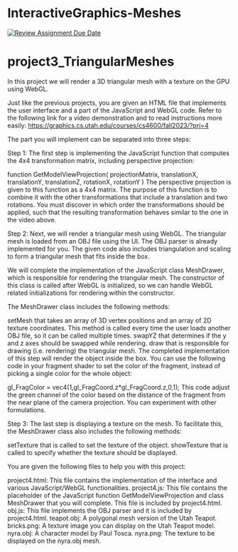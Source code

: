 # InteractiveGraphics-Meshes
[![Review Assignment Due Date](https://classroom.github.com/assets/deadline-readme-button-24ddc0f5d75046c5622901739e7c5dd533143b0c8e959d652212380cedb1ea36.svg)](https://classroom.github.com/a/Fes5ZGor)
# project3_TriangularMeshes
In this project we will render a 3D triangular mesh with a texture on the GPU using WebGL.

Just like the previous projects, you are given an HTML file that implements the user interface and a part of the JavaScript and WebGL code.
Refer to the following link for a video demonstration and to read instructions more easily: https://graphics.cs.utah.edu/courses/cs4600/fall2023/?prj=4

The part you will implement can be separated into three steps:

Step 1:
The first step is implementing the JavaScript function that computes the 4x4 transformation matrix, including perspective projection:

function GetModelViewProjection( projectionMatrix, translationX, translationY, translationZ, rotationX, rotationY )
The perspective projection is given to this function as a 4x4 matrix. The purpose of this function is to combine it with the other transformations that include a translation and two rotations. You must discover in which order the transformations should be applied, such that the resulting transformation behaves similar to the one in the video above.


Step 2:
Next, we will render a triangular mesh using WebGL. The triangular mesh is loaded from an OBJ file using the UI. The OBJ parser is already implemented for you. The given code also includes triangulation and scaling to form a triangular mesh that fits inside the box.

We will complete the implementation of the JavaScript class MeshDrawer, which is responsible for rendering the triangular mesh. The constructor of this class is called after WebGL is initialized, so we can handle WebGL related initializations for rendering within the constructor.

The MeshDrawer class includes the following methods:

setMesh that takes an array of 3D vertex positions and an array of 2D texture coordinates. This method is called every time the user loads another OBJ file, so it can be called multiple times.
swapYZ that determines if the y and z axes should be swapped while rendering.
draw that is responsible for drawing (i.e. rendering) the triangular mesh.
The completed implementation of this step will render the object inside the box. You can use the following code in your fragment shader to set the color of the fragment, instead of picking a single color for the whole object:

gl_FragColor = vec4(1,gl_FragCoord.z*gl_FragCoord.z,0,1);
This code adjust the green channel of the color based on the distance of the fragment from the near plane of the camera projection. You can experiment with other formulations.


Step 3:
The last step is displaying a texture on the mesh. To facilitate this, the MeshDrawer class also includes the following methods:

setTexture that is called to set the texture of the object.
showTexture that is called to specify whether the texture should be displayed.

You are given the following files to help you with this project:

project4.html: This file contains the implementation of the interface and various JavaScript/WebGL functionalities.
project4.js: This file contains the placeholder of the JavaScript function GetModelViewProjection and class MeshDrawer that you will complete. This file is included by project4.html.
obj.js: This file implements the OBJ parser and it is included by project4.html.
teapot.obj: A polygonal mesh version of the Utah Teapot.
bricks.png: A texture image you can display on the Utah Teapot model.
nyra.obj: A character model by Paul Tosca.
nyra.png: The texture to be displayed on the nyra.obj mesh.
